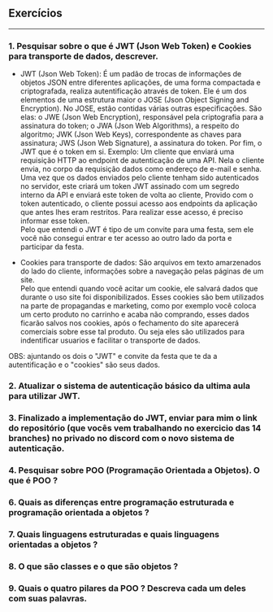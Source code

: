 ## Exercícios
---

### 1. Pesquisar sobre o que é JWT (Json Web Token) e Cookies para transporte de dados, descrever.

- JWT (Json Web Token):
É  um padão de trocas de informações de objetos JSON entre diferentes aplicações, de uma forma compactada e criptografada, realiza autentificação através de token. Ele é um dos elementos de uma estrutura maior o JOSE (Json Object Signing and Encryption). No JOSE, estão contidas várias outras especificações. São elas: o JWE (Json Web Encryption), responsável pela criptografia para a assinatura do token; o JWA (Json Web Algorithms), a respeito do algoritmo; JWK (Json Web Keys), correspondente as chaves para assinatura; JWS (Json Web Signature), a assinatura do token. Por fim, o JWT que é o token em si.
Exemplo: Um cliente que enviará uma requisição HTTP ao endpoint de autenticação de uma API. Nela o cliente envia, no corpo da requisição dados como endereço de e-mail e senha. Uma vez que os dados enviados pelo cliente tenham sido autenticados no servidor, este criará um token JWT assinado com um segredo interno da API e enviará este token de volta ao cliente, Provido com o token autenticado, o cliente possui acesso aos endpoints da aplicação que antes lhes eram restritos. Para realizar esse acesso, é preciso informar esse token.<br>
Pelo que entendi o JWT é tipo de um convite para uma festa, sem ele você não consegui entrar e ter acesso ao outro lado da porta e participar da festa.

- Cookies para transporte de dados:
São arquivos em texto amarzenados do lado do cliente, informações sobre a navegação pelas páginas de um site.<br>
Pelo que entendi quando você acitar um cookie, ele salvará dados que durante o uso site foi disponibilizados. Esses cookies são bem utilizados na parte de propagandas e marketing, como por exemplo você coloca um certo produto no carrinho e acaba não comprando, esses dados ficarão salvos nos cookies, após o fechamento do site aparecerá comerciais sobre esse tal produto. Ou seja eles são utilizados para indentificar usuarios e facilitar o transporte de dados.

OBS: ajuntando os dois o "JWT" e convite da festa que te da a autentificação e o "cookies" são seus dados.

### 2. Atualizar o sistema de autenticação básico da ultima aula para utilizar JWT.

### 3. Finalizado a implementação do JWT, enviar para mim o link do repositório (que vocês vem trabalhando no exercicio das 14 branches) no privado no discord com o novo sistema de autenticação.

### 4. Pesquisar sobre POO (Programação Orientada a Objetos). O que é POO ?

### 6. Quais as diferenças entre programação estruturada e programação orientada a objetos ?

### 7. Quais linguagens estruturadas e quais linguagens orientadas a objetos ?

### 8. O que são classes e o que são objetos ?

### 9. Quais o quatro pilares da POO ? Descreva cada um deles com suas palavras. 
